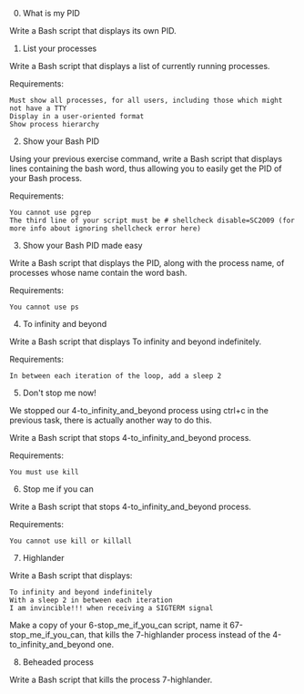 
0. What is my PID


Write a Bash script that displays its own PID.


1. List your processes


Write a Bash script that displays a list of currently running processes.

Requirements:

    Must show all processes, for all users, including those which might not have a TTY
    Display in a user-oriented format
    Show process hierarchy


2. Show your Bash PID


Using your previous exercise command, write a Bash script that displays lines containing the bash word, thus allowing you to easily get the PID of your Bash process.

Requirements:

    You cannot use pgrep
    The third line of your script must be # shellcheck disable=SC2009 (for more info about ignoring shellcheck error here)


3. Show your Bash PID made easy


Write a Bash script that displays the PID, along with the process name, of processes whose name contain the word bash.

Requirements:

    You cannot use ps


4. To infinity and beyond


Write a Bash script that displays To infinity and beyond indefinitely.

Requirements:

    In between each iteration of the loop, add a sleep 2


5. Don't stop me now!


We stopped our 4-to_infinity_and_beyond process using ctrl+c in the previous task, there is actually another way to do this.

Write a Bash script that stops 4-to_infinity_and_beyond process.

Requirements:

    You must use kill



6. Stop me if you can


Write a Bash script that stops 4-to_infinity_and_beyond process.

Requirements:

    You cannot use kill or killall

7. Highlander


Write a Bash script that displays:

    To infinity and beyond indefinitely
    With a sleep 2 in between each iteration
    I am invincible!!! when receiving a SIGTERM signal

Make a copy of your 6-stop_me_if_you_can script, name it 67-stop_me_if_you_can, that kills the 7-highlander process instead of the 4-to_infinity_and_beyond one.


8. Beheaded process


Write a Bash script that kills the process 7-highlander.
